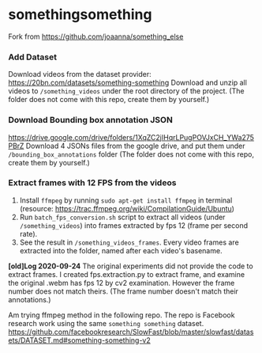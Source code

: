 # somethingsomething
Fork from https://github.com/joaanna/something_else

### Add Dataset
Download videos from the dataset provider:
https://20bn.com/datasets/something-something
Download and unzip all videos to `/something_videos` under the root directory of the project. (The folder does not come with this repo, create them by yourself.)

### Download Bounding box annotation JSON
https://drive.google.com/drive/folders/1XqZC2jIHqrLPugPOVJxCH_YWa275PBrZ
Download 4 JSONs files from the google drive, and put them under `/bounding_box_annotations` folder (The folder does not come with this repo, create them by yourself.)

### Extract frames with 12 FPS from the videos
1. Install `ffmpeg` by running `sudo apt-get install ffmpeg` in terminal  (resource: https://trac.ffmpeg.org/wiki/CompilationGuide/Ubuntu)
2. Run `batch_fps_conversion.sh` script to extract all videos (under `/something_videos`) into frames extracted by fps 12 (frame per second rate).
3. See the result in `/something_videos_frames`. Every video frames are extracted into the folder, named after each video's basename.

**[old]Log 2020-09-24**
The original experiments did not provide the code to extract frames. 
I created fps.extraction.py to extract frame, and examine the original .webm has fps 12 by cv2 examination. 
However the frame number does not match theirs. (The frame number doesn't match their annotations.)

Am trying ffmpeg method in the following repo. The repo is Facebook research work using the same `something something` dataset.
https://github.com/facebookresearch/SlowFast/blob/master/slowfast/datasets/DATASET.md#something-something-v2
